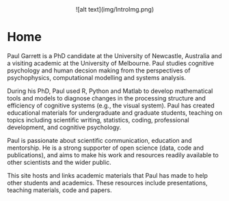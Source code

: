 <center> ![alt text](img/IntroImg.png) </center>

# <b> Home </b>

Paul Garrett is a PhD candidate at the University of Newcastle, Australia and a visiting academic at the University of Melbourne. Paul studies cognitive psychology and human decsion making from the perspectives of psychophysics, computational modelling and systems analysis. 

During his PhD, Paul used R, Python and Matlab to develop mathematical tools and models to diagnose changes in the processing structure and efficiency of cognitive systems (e.g., the visual system). Paul has created educational materials for undergraduate and graduate students, teaching on topics including scientific writing, statistics, coding, professional development, and cognitive psychology. 

Paul is passionate about scientific communication, education and mentorship. He is a strong supporter of open science (data, code and publications), and aims to make his work and resources readily available to other scientists and the wider public. 

This site hosts and links academic materials that Paul has made to help other students and academics. These resources include presentations, teaching materials, code and papers.

